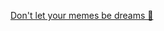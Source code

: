 [Don't let your memes be dreams 🌚]([https://dcalvo.dev/](https://dcalvo.dev/dontletyourmemesbedreams.jpg))

